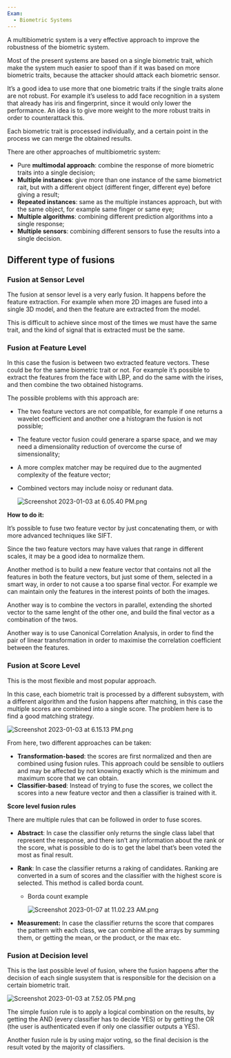 ```yaml
---
Exam:
  - Biometric Systems
---
```

A multibiometric system is a very effective approach to improve the robustness of the biometric system.

Most of the present systems are based on a single biometric trait, which make the system much easier to spoof than if it was based on more biometric traits, because the attacker should attack each biometric sensor.

It’s a good idea to use more that one biometric traits if the single traits alone are not robust. For example it’s useless to add face recognition in a system that already has iris and fingerprint, since it would only lower the performance. An idea is to give more weight to the more robust traits in order to counterattack this.

Each biometric trait is processed individually, and a certain point in the process we can merge the obtained results.

There are other approaches of multibiometric system:

- Pure **multimodal approach**: combine the response of more biometric traits into a single decision;
- **Multiple instances**: give more than one instance of the same biometrict rait, but with a different object (different finger, different eye) before giving a result;
- **Repeated instances**: same as the multiple instances approach, but with the same object, for example same finger or same eye;
- **Multiple algorithms**: combining different prediction algorithms into a single response;
- **Multiple sensors**: combining different sensors to fuse the results into a single decision.

## Different type of fusions

### Fusion at Sensor Level

The fusion at sensor level is a very early fusion. It happens before the feature extraction. For example when more 2D images are fused into a single 3D model, and then the feature are extracted from the model.

This is difficult to achieve since most of the times we must have the same trait, and the kind of signal that is extracted must be the same.

### Fusion at Feature Level

In this case the fusion is between two extracted feature vectors. These could be for the same biometric trait or not. For example it’s possible to extract the features from the face with LBP, and do the same with the irises, and then combine the two obtained histograms.

The possible problems with this approach are:

- The two feature vectors are not compatible, for example if one returns a wavelet coefficient and another one a histogram the fusion is not possible;
- The feature vector fusion could generare a sparse space, and we may need a dimensionality reduction of overcome the curse of simensionality;
- A more complex matcher may be required due to the augmented complexity of the feature vector;
- Combined vectors may include noisy or redunant data.
    
    ![Screenshot 2023-01-03 at 6.05.40 PM.png](Screenshot_2023-01-03_at_6.05.40_PM.png)
    

**How to do it:**

It’s possible to fuse two feature vector by just concatenating them, or with more advanced techniques like SIFT.

Since the two feature vectors may have values that range in different scales, it may be a good idea to normalize them.

Another method is to build a new feature vector that contains not all the features in both the feature vectors, but just some of them, selected in a smart way, in order to not cause a too sparse final vector. For example we can maintain only the features in the interest points of both the images.

Another way is to combine the vectors in parallel, extending the shorted vector to the same lenght of the other one, and build the final vector as a combination of the twos.

Another way is to use Canonical Correlation Analysis, in order to find the pair of linear transformation in order to maximise the correlation coefficient between the features.

### Fusion at Score Level

This is the most flexible and most popular approach.

In this case, each biometric trait is processed by a different subsystem, with a different algorithm and the fusion happens after matching, in this case the multiple scores are combined into a single score. The problem here is to find a good matching strategy.

![Screenshot 2023-01-03 at 6.15.13 PM.png](Screenshot_2023-01-03_at_6.15.13_PM.png)

From here, two different approaches can be taken:

- **Transformation-based**: the scores are first normalized and then are combined using fusion rules. This approach could be sensible to outliers and may be affected by not knowing exactly which is the minimum and maximum score that we can obtain.
- **Classifier-based**: Instead of trying to fuse the scores, we collect the scores into a new feature vector and then a classifier is trained with it.

**Score level fusion rules**

There are multiple rules that can be followed in order to fuse scores.

- **Abstract**: In case the classifier only returns the single class label that represent the response, and there isn’t any information about the rank or the score, what is possible to do is to get the label that’s been voted the most as final result.
- **Rank**: In case the classifier returns a raking of candidates. Ranking are converted in a sum of scores and the classifier with the highest score is selected. This method is called borda count.
    - Borda count example
        
        ![Screenshot 2023-01-07 at 11.02.23 AM.png](Screenshot_2023-01-07_at_11.02.23_AM.png)
        
- **Measurement:** In case the classifier returns the score that compares the pattern with each class, we can combine all the arrays by summing them, or getting the mean, or the product, or the max etc.

### Fusion at Decision level

This is the last possible level of fusion, where the fusion happens after the decision of each single susystem that is responsible for the decision on a certain biometric trait.

![Screenshot 2023-01-03 at 7.52.05 PM.png](Screenshot_2023-01-03_at_7.52.05_PM.png)

The simple fusion rule is to apply a logical combination on the results, by getting the AND (every classifier has to decide YES) or by getting the OR (the user is authenticated even if only one classifier outputs a YES).

Another fusion rule is by using major voting, so the final decision is the result voted by the majority of classifiers.